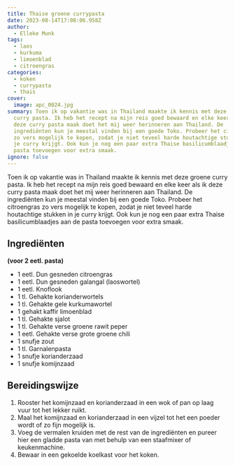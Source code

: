 ```yaml
---
title: Thaise groene currypasta
date: 2023-08-14T17:08:06.958Z
author:
  - Elleke Munk
tags:
  - laos
  - kurkuma
  - limoenblad
  - citroengras
categories:
  - koken
  - currypasta
  - thais
cover:
  image: apc_0024.jpg
summary: Toen ik op vakantie was in Thailand maakte ik kennis met deze groene
  curry pasta. Ik heb het recept na mijn reis goed bewaard en elke keer als ik
  deze curry pasta maak doet het mij weer herinneren aan Thailand. De
  ingrediënten kun je meestal vinden bij een goede Toko. Probeer het citroengras
  zo vers mogelijk te kopen, zodat je niet teveel harde houtachtige stukken in
  je curry krijgt. Ook kun je nog een paar extra Thaise basilicumblaadjes aan de
  pasta toevoegen voor extra smaak.
ignore: false
---
```

Toen ik op vakantie was in Thailand maakte ik kennis met deze groene curry pasta. Ik heb het recept na mijn reis goed bewaard en elke keer als ik deze curry pasta maak doet het mij weer herinneren aan Thailand. De ingrediënten kun je meestal vinden bij een goede Toko. Probeer het citroengras zo vers mogelijk te kopen, zodat je niet teveel harde houtachtige stukken in je curry krijgt. Ook kun je nog een paar extra Thaise basilicumblaadjes aan de pasta toevoegen voor extra smaak.

## Ingrediënten

**(voor 2 eetl. pasta)**

* 1 eetl. Dun gesneden citroengras
* 1 eetl. Dun gesneden galangal (laoswortel)
* 1 eetl. Knoflook
* 1 tl. Gehakte korianderwortels
* 1 tl. Gehakte gele kurkumawortel
* 1 gehakt kaffir limoenblad
* 1 tl. Gehakte sjalot
* 1 tl. Gehakte verse groene rawit peper
* 1 eetl. Gehakte verse grote groene chili
* 1 snufje zout
* 1 tl. Garnalenpasta
* 1 snufje korianderzaad
* 1 snufje komijnzaad

## Bereidingswijze

1. Rooster het komijnzaad en korianderzaad in een wok of pan op laag vuur tot het lekker ruikt.
2. Maal het komijnzaad en korianderzaad in een vijzel tot het een poeder wordt of zo fijn mogelijk is.
3. Voeg de vermalen kruiden met de rest van de ingrediënten en pureer hier een gladde pasta van met behulp van een staafmixer of keukenmachine. 
4. Bewaar in een gekoelde koelkast voor het koken.
